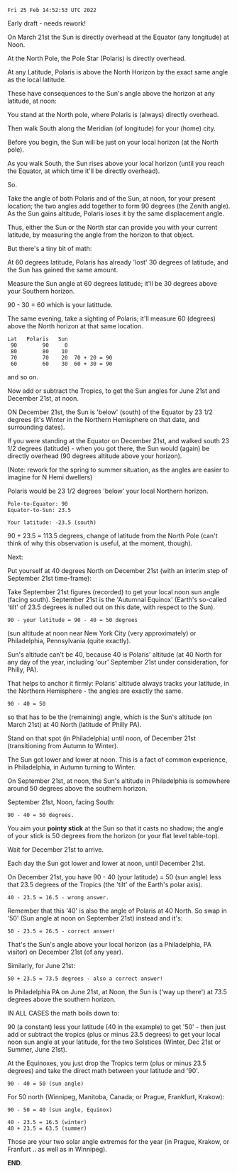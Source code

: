`Fri 25 Feb 14:52:53 UTC 2022`

Early draft - needs rework!


On March 21st the Sun is directly overhead at the Equator (any longitude) at Noon.

At the North Pole, the Pole Star (Polaris) is directly overhead.

At any Latitude, Polaris is above the North Horizon by the exact same angle as the local latitude.

These have consequences to the Sun's angle above the horizon at any latitude, at noon:

You stand at the North pole, where Polaris is (always) directly overhead.

Then walk South along the Meridian (of longitude) for your (home) city.

Before you begin, the Sun will be just on your local horizon (at the North pole).

As you walk South, the Sun rises above your local horizon (until you reach the Equator, at which time it'll be directly overhead).

So.

Take the angle of both Polaris and of the Sun, at noon, for your present location; the two angles add together to form 90 degrees (the Zenith angle).  As the Sun gains altitude, Polaris loses it by the same displacement angle.

Thus, either the Sun or the North star can provide you with your current latitude, by measuring the angle from the horizon to that object.

But there's a tiny bit of math:

At 60 degrees latitude, Polaris has already 'lost' 30 degrees of latitude, and the Sun has gained the same amount.

Measure the Sun angle at 60 degrees latitude; it'll be 30 degrees above your Southern horizon.

90 - 30 = 60 which is your latittude.

The same evening, take a sighting of Polaris; it'll measure 60 (degrees) above the North horizon at that same location.

```
Lat   Polaris   Sun
 90        90     0
 80        80    10
 70        70    20  70 + 20 = 90
 60        60    30  60 + 30 = 90
```
 
and so on.

Now add or subtract the Tropics, to get the Sun angles for June 21st and December 21st, at noon.


ON December 21st, the Sun is 'below' (south) of the Equator by 23 1/2 degrees (it's Winter in the Northern Hemisphere on that date, and surrounding dates).

If you were standing at the Equator on December 21st, and walked south 23 1/2 degrees (latitude) - when you got there, the Sun would (again) be directly overhead (90 degrees altitude above your horizon).

(Note: rework for the spring to summer situation, as the angles are easier to imagine for N Hemi dwellers)

Polaris would be 23 1/2 degrees 'below' your local Northern horizon.

```
Pole-to-Equator: 90
Equator-to-Sun: 23.5

Your latitude: -23.5 (south)
```

90 + 23.5 = 113.5 degrees, change of latitude from the North Pole (can't think of why this observation is useful, at the moment, though).


Next:

Put yourself at 40 degrees North on December 21st (with an interim step of September 21st time-frame):

Take September 21st figures (recorded) to get your local noon sun angle (facing south).  September 21st is the 'Autumnal Equinox' (Earth's so-called 'tilt' of 23.5 degrees is nulled out on this date, with respect to the Sun).


```
90 - your latitude = 90 - 40 = 50 degrees
```
(sun altitude at noon near New York City (very approximately) or Philadelphia, Pennsylvania (quite exactly).


Sun's altitude can't be 40, because 40 is Polaris' altitude (at 40 North for any day of the year, including 'our' September 21st under consideration, for Philly, PA).


That helps to anchor it firmly: Polaris' altitude always tracks your latitude, in the Northern Hemisphere  - the angles are exactly the same.

```
90 - 40 = 50
```
so that has to be the (remaining) angle, which is the Sun's altitude (on March 21st) at 40 North (latitude of Philly PA).


Stand on that spot (in Philadelphia) until noon, of December 21st (transitioning from Autumn to Winter).

The Sun got lower and lower at noon.  This is a fact of common experience, in Philadelphia, in Autumn turning to Winter.


On September 21st, at noon, the Sun's altitude in Philadelphia is somewhere around 50 degrees above the southern horizon.

September 21st, Noon, facing South:

```
90 - 40 = 50 degrees.

```
You aim your **pointy stick** at the Sun so that it casts no shadow; the angle of your stick is 50 degrees from the horizon (or your flat level table-top).

Wait for December 21st to arrive.

Each day the Sun got lower and lower at noon, until December 21st.

On December 21st, you have 90 - 40 (your latitude) = 50 (sun angle) less that 23.5 degrees of the Tropics (the 'tilt' of the Earth's polar axis).

```
40 - 23.5 = 16.5 - wrong answer.
```

Remember that this '40' is also the angle of Polaris at 40 North.  So swap in '50' (Sun angle at noon on September 21st) instead and it's:

```
50 - 23.5 = 26.5 - correct answer!
```

That's the Sun's angle above your local horizon (as a Philadelphia, PA visitor) on December 21st (of any year).

Similarly, for June 21st:

```
50 + 23.5 = 73.5 degrees - also a correct answer!
```

In Philadelphia PA on June 21st, at Noon, the Sun is ('way up there') at 73.5 degrees above the southern horizon.

IN ALL CASES the math boils down to:

90 (a constant) less your latitude (40 in the example) to get '50' - then just add or subtract the tropics (plus or minus 23.5 degrees) to get your local noon sun angle at your latitude, for the two Solstices (Winter, Dec 21st or Summer, June 21st).

At the Equinoxes, you just drop the Tropics term (plus or minus 23.5 degrees) and take the direct math between your latitude and '90'.

```
90 - 40 = 50 (sun angle)
```

For 50 north (Winnipeg, Manitoba, Canada; or Prague, Frankfurt, Krakow):

```
90 - 50 = 40 (sun angle, Equinox)

40 - 23.5 = 16.5 (winter)
40 + 23.5 = 63.5 (summer)
```

Those are your two solar angle extremes for the year (in Prague, Krakow, or Franfurt .. as well as in Winnipeg).


**END**.
